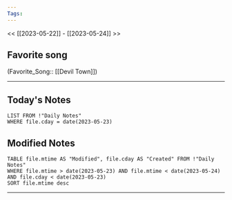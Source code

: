 ```yaml
---
Tags:
---
```

<< [[2023-05-22]] - [[2023-05-24]] >>
## Favorite song
(Favorite_Song:: [[Devil Town]])

___
## Today's Notes
```dataview
LIST FROM !"Daily Notes"
WHERE file.cday = date(2023-05-23)
```
## Modified Notes
```dataview
TABLE file.mtime AS "Modified", file.cday AS "Created" FROM !"Daily Notes" 
WHERE file.mtime > date(2023-05-23) AND file.mtime < date(2023-05-24) AND file.cday < date(2023-05-23)
SORT file.mtime desc
```
___
